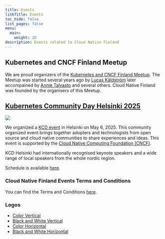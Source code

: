 ```yaml
---
title: Events
linkTitle: Events
toc_hide: false
list_pages: false
menu:
  main:
    weight: 20
description: Events related to Cloud Native Finland
---
```


## Kubernetes and CNCF Finland Meetup

We are proud organizers of the [Kubernetes and CNCF Finland Meetup](https://www.meetup.com/kubernetes-finland/).
The Meetup was started several years ago by [Lucas Käldström](https://www.meetup.com/members/227375788/) later
accompained by [Annie Talvasto](https://www.meetup.com/members/199593748/) and several others. Cloud Native Finland
was founded by the organisers of this Meetup.

## [Kubernetes Community Day Helsinki 2025](https://kcdhelsinki.fi/)

![](/images/kcd-helsinki-logo-1-color-400x400.png)

We organized a [KCD event](https://www.cncf.io/kcds/) in Helsinki on May 6, 2025. This community organized event
brings together adopters and technologists from open source and cloud native communities to share experiences and ideas.
This event is supported by the [Cloud Native Computing Foundation (CNCF)](https://www.cncf.io).

KCD Helsinki had internationally recognised keynote speakers and a wide range of local speakers from the whole
nordic region.

Schedule is available [here](https://kcdhelsinki.fi/schedule).

### Cloud Native Finland Events Terms and Conditions
You can find the Terms and Conditions [here](/files/Cloud-Native-Finland-Event-Terms-and-Conditions.pdf).

### Logos

* [Color Vertical](/images/kcd-helsinki-logo-1-color.png)
* [Black and White Vertical](/images/kcd-helsinki-logo-1-bw.png)
* [Color Horizontal](/images/kcd-helsinki-logo-2-color.png)
* [Black and White Horizontal](/images/kcd-helsinki-logo-2-bw.png)


